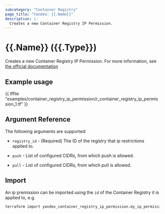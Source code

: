 ```yaml
---
subcategory: "Container Registry"
page_title: "Yandex: {{.Name}}"
description: |-
  Creates a new Container Registry IP Permission.
---
```


# {{.Name}} ({{.Type}})

Creates a new Container Registry IP Permission. For more information, see [the official documentation](https://yandex.cloud/docs/container-registry/operations/registry/registry-access)

## Example usage

{{ tffile "examples/container_registry_ip_permission/r_container_registry_ip_permission_1.tf" }}

## Argument Reference

The following arguments are supported:

* `registry_id` - (Required) The ID of the registry that ip restrictions applied to.

* `push` - List of configured CIDRs, from which push is allowed.

* `pull` - List of configured CIDRs, from which pull is allowed.

## Import

An ip premission can be imported using the `id` of the Container Registry it is applied to, e.g.

```bash
terraform import yandex_container_registry_ip_permission.my_ip_permission registry_id
```
